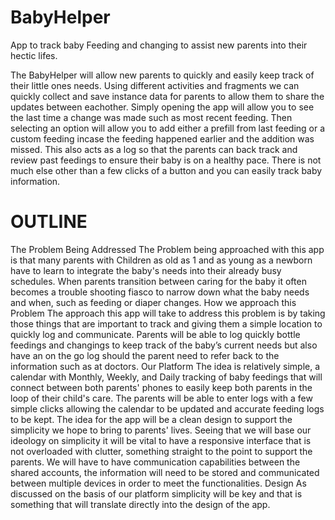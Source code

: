 # BabyHelper
App to track baby Feeding and changing to assist new parents into their hectic lifes.

The BabyHelper will allow new parents to quickly and easily keep track of their little ones needs. Using different activities and fragments we can quickly collect and save instance data for parents to allow them to share the updates between eachother.
Simply opening the app will allow you to see the last time a change was made such as most recent feeding.
Then selecting an option will allow you to add either a prefill from last feeding or a custom feeding incase the feeding happened earlier and the addition was missed.
This also acts as a log so that the parents can back track and review past feedings to ensure their baby is on a healthy pace.
There is not much else other than a few clicks of a button and you can easily track baby information.


# OUTLINE
The Problem Being Addressed
The Problem being approached with this app is that many parents with Children as old as 1 and as young as a newborn have to learn to integrate the baby's needs into their already busy schedules. When parents transition between caring for the baby it often becomes a trouble shooting fiasco to narrow down what the baby needs and when, such as feeding or diaper changes. 
How we approach this Problem
The approach this app will take to address this problem is by taking those things that are important to track and giving them a simple location to quickly log and communicate. Parents will be able to log quickly bottle feedings and changings to keep track of the baby’s current needs but also have an on the go log should the parent need to refer back to the information such as at doctors. 
Our Platform
The idea is relatively simple, a calendar with Monthly, Weekly, and Daily tracking of baby feedings that will connect between both parents' phones to easily keep both parents in the loop of their child's care. The parents will be able to enter logs with a few simple clicks allowing the calendar to be updated and accurate feeding logs to be kept. The idea for the app will be a clean design to support the simplicity we hope to bring to parents' lives.
Seeing that we will base our ideology on simplicity it will be vital to have a responsive interface that is not overloaded with clutter, something straight to the point to support the parents.
We will have to have communication capabilities between the shared accounts, the information will need to be stored and communicated between multiple devices in order to meet the functionalities.
Design
As discussed on the basis of our platform simplicity will be key and that is something that will translate directly into the design of the app.
